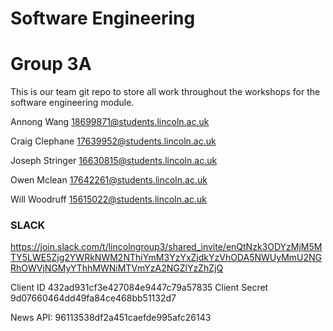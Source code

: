# Software Engineering
# Group 3A

This is our team git repo to store all work throughout the workshops for the software engineering module.

Annong Wang
18699871@students.lincoln.ac.uk

Craig Clephane
17639952@students.lincoln.ac.uk

Joseph Stringer
16630815@students.lincoln.ac.uk

Owen Mclean
17642261@students.lincoln.ac.uk

Will Woodruff
15615022@students.lincoln.ac.uk

### SLACK
https://join.slack.com/t/lincolngroup3/shared_invite/enQtNzk3ODYzMjM5MTY5LWE5Zjg2YWRkNWM2NThiYmM3YzYxZjdkYzVhODA5NWUyMmU2NGRhOWVjNGMyYThhMWNiMTVmYzA2NGZlYzZhZjQ



Client ID 432ad931cf3e427084e9447c79a57835
Client Secret 9d07660464dd49fa84ce468bb51132d7


News API: 96113538df2a451caefde995afc26143
